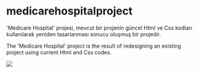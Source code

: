 # medicarehospitalproject

'Medicare Hospital' projesi, mevcut bir projenin güncel Html ve Css kodları
kullanılarak  yeniden tasarlanması sonucu oluşmuş bir projedir. 

The 'Medicare Hospital' project is the result of redesigning an existing project using current Html and Css codes. 

![](kısatanıtım.gif)
